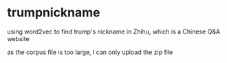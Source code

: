 # trumpnickname
using word2vec to find trump's nickname in Zhihu, which is a Chinese Q&amp;A website

as the corpus file is too large, I can only upload the zip file
